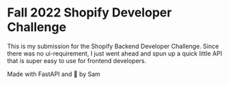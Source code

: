# Fall 2022 Shopify Developer Challenge
This is my submission for the Shopify Backend Developer Challenge. Since there was no ui-requirement, I just went ahead and spun up a quick little API that is super easy to use for frontend developers.

Made with FastAPI and :blue_heart: by Sam


